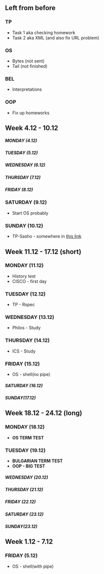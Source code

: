 ## Left from before
### TP
* Task 1 aka checking homework
* Task 2 aka XML (and also fix URL problem)
### OS
* Bytes (not sent)
* Tail (not finished)
### BEL 
* Interpretations 
### OOP
* Fix up homeworks

## Week 4.12 - 10.12
##### MONDAY (4.12)
##### TUESDAY (5.12)
##### WEDNESDAY (6.12)
##### THURSDAY (7.12)
##### FRIDAY (8.12)
### SATURDAY (9.12)
* Start OS probably
### SUNDAY (10.12)
* TP-Sasho - somewhere in [this link](https://docs.google.com/document/d/1O6IZL2WG_QNWa7mj1lk39I4w42kR3-qcAL6-TT7WNwM/edit)

## Week 11.12 - 17.12 (short)
### MONDAY (11.12)
* History test 
* CISCO - first day
### TUESDAY (12.12)
* TP - Rspec
### WEDNESDAY (13.12)
* Philos - Study
### THURSDAY (14.12)
* ICS - Study
### FRIDAY (15.12)
* OS - shell(no pipe)
##### SATURDAY (16.12)
##### SUNDAY(17.12)


## Week 18.12 - 24.12 (long)
### MONDAY (18.12) 
* **OS TERM TEST**
### TUESDAY (19.12)
* **BULGARIAN TERM TEST**
* **OOP - BIG TEST**
##### WEDNESDAY (20.12)
##### THURSDAY (21.12)
##### FRIDAY (22.12)
##### SATURDAY (23.12)
##### SUNDAY(23.12)

## Week 1.12 - 7.12
### FRIDAY (5.12)
* OS - shell(with pipe)
